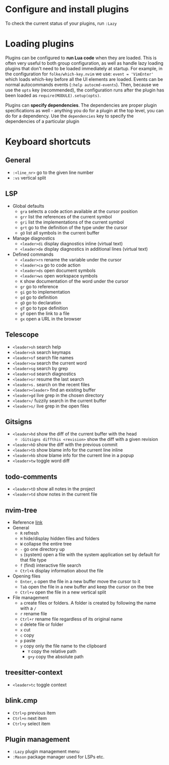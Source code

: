 
# Configure and install plugins
 To check the current status of your plugins, run
   ```:Lazy```

# Loading plugins
Plugins can be configured to **run Lua code** when they are loaded. This is often very useful to both group configuration, 
as well as handle lazy loading plugins that don't need to be loaded immediately at startup.
For example, in the configuration for `folke/which-key.nvim` we use:
    ```event = 'VimEnter'```
which loads which-key before all the UI elements are loaded. Events can be normal autocommands events 
(`:help autocmd-events`). Then, because we use the `opts` key (recommended), the configuration runs after the plugin has 
been loaded as `require(MODULE).setup(opts)`.

Plugins can **specify dependencies**. The dependencies are proper plugin specifications as well - anything you do for a 
plugin at the top level, you can do for a dependency.
Use the `dependencies` key to specify the dependencies of a particular plugin

# Keyboard shortcuts

## General
- `:<line_nr>` go to the given line number
- `:vs` vertical split
## LSP
- Global defaults
    - `gra` selects a code action available at the cursor position
    - `grr` list the references of the current symbol
    - `gri` list the implementations of the current symbol
    - `grt` go to the definition of the type under the cursor
    - `gO` list all symbols in the current buffer
- Manage diagnostics
    - `<leader>di` display diagnostics inline (virtual text)
    - `<leader>de` display diagnostics in additional lines (virtual text)
- Defined commands
    - `<leader>rn` rename the variable under the cursor
    - `<leader>ca` go to code action
    - `<leader>ds` open document symbols
    - `<leader>ws` open workspace symbols
    - `K` show documentation of the word under the cursor
    - `gr` go to reference
    - `gi` go to implementation
    - `gd` go to definition
    - `gD` go to declaration
    - `gT` go to type definition
    - `gf` open the link to a file
    - `gx` open a URL in the browser

## Telescope
- `<leader>sh` search help
- `<leader>sk` search keymaps
- `<leader>sf` search file names
- `<leader>sw` search the current word
- `<leader>sg` search by grep
- `<leader>sd` search diagnostics
- `<leader>sr` resume the last search
- `<leader>s.` search on the recent files
- `<leader><leader>` find an existing buffer
- `<leader>gd` live grep in the chosen directory
- `<leader>/` fuzzily search in the current buffer
- `<leader>s/` live grep in the open files

## Gitsigns
- `<leader>hd` show the diff of the current buffer with the head
    - `:Gitsigns diffthis <revision>` show the diff with a given revision
- `<leader>hD` show the diff with the previous commit
- `<leader>tb` show blame info for the current line inline
- `<leader>hb` show blame info for the current line in a popup
- `<leader>tw` toggle word diff

## todo-comments
- `<leader>tD` show all notes in the project
- `<leader>td` show notes in the current file

## nvim-tree
- Reference [link](https://docs.rockylinux.org/books/nvchad/nvchad_ui/nvimtree/)
- General
    - `R` refresh
    - `H` hide/display hidden files and folders
    - `W` collapse the entire tree
    - `-` go one directory up
    - `s` (system) open a file with the system application set by default for that file type
    - `f` (find) interactive file search
    - `Ctrl+k` display information about the file
- Opening files
    - `Enter`, `o` open the file in a new buffer move the cursor to it
    - `Tab` open the file in a new buffer and keep the cursor on the tree
    - `Ctrl+v` open the file in a new vertical split
- File management
    - `a` create files or folders. A folder is created by following the name with a `/`
    - `r` rename file
    - `Ctrl+r` rename file regardless of its original name
    - `d` delete file or folder
    - `x` cut
    - `c` copy
    - `p` paste
    - `y` copy only the file name to the clipboard
        - `Y` copy the relative path
        - `g+y` copy the absolute path

## treesitter-context
- `<leader>tc` toggle context

## blink.cmp
- `Ctrl+p` previous item
- `Ctrl+n` next item
- `Ctrl+y` select item

## Plugin management
- `:Lazy` plugin management menu
- `:Mason` package manager used for LSPs etc.


